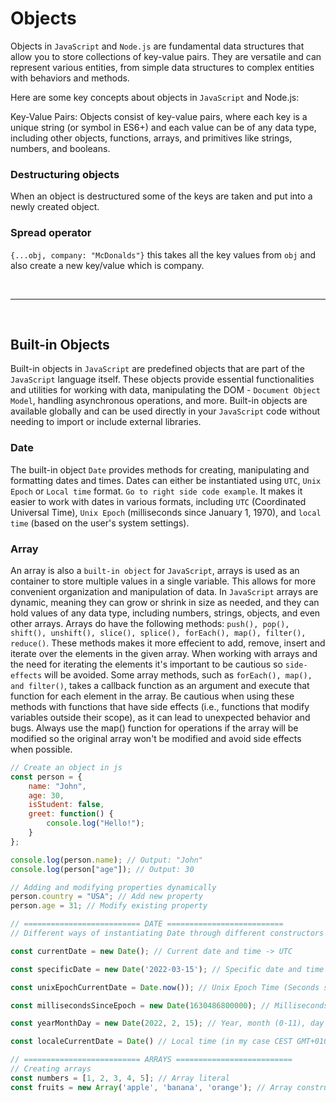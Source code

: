 # Objects

Objects in `JavaScript` and `Node.js` are fundamental data structures that allow you to store collections of key-value pairs. 
They are versatile and can represent various entities, from simple data structures to complex entities with behaviors and methods.

Here are some key concepts about objects in `JavaScript` and Node.js:

Key-Value Pairs: Objects consist of key-value pairs, where each key is a unique string (or symbol in ES6+) and each value can be of any data type, including other objects, functions, arrays, and primitives like strings, numbers, and booleans.

### Destructuring objects
When an object is destructured some of the keys are taken and put into a newly created object.

### Spread operator
`{...obj, company: "McDonalds"}` this takes all the key values from `obj` and also create a new key/value which is company.

<br>

---

<br>

## Built-in Objects
Built-in objects in `JavaScript` are predefined objects that are part of the `JavaScript` language itself. These objects provide essential functionalities and utilities for working with data, manipulating the DOM - `Document Object Model`, handling asynchronous operations, and more. Built-in objects are available globally and can be used directly in your `JavaScript` code without needing to import or include external libraries.

### Date
The built-in object `Date` provides methods for creating, manipulating and formatting dates and times. Dates can either be instantiated using `UTC`, `Unix Epoch` or `Local time` format. `Go to right side code example`.
It makes it easier to work with dates in various formats, including `UTC` (Coordinated Universal Time), `Unix Epoch` (milliseconds since January 1, 1970), and `local time` (based on the user's system settings).

### Array
An array is also a `built-in object` for `JavaScript`, arrays is used as an container to store multiple values in a single variable. This allows for more convenient organization and manipulation of data. In `JavaScript` arrays are dynamic, meaning they can grow or shrink in size as needed, and they can hold values of any data type, including numbers, strings, objects, and even other arrays.
Arrays do have the following methods: `push(), pop(), shift(), unshift(), slice(), splice(), forEach(), map(), filter(), reduce()`.
These methods makes it more effecient to add, remove, insert and iterate over the elements in the given array.
When working with arrays and the need for iterating the elements it's important to be cautious so `side-effects` will be avoided.
Some array methods, such as `forEach(), map(), and filter()`, takes a callback function as an argument and execute that function for each element in the array. Be cautious when using these methods with functions that have side effects (i.e., functions that modify variables outside their scope), as it can lead to unexpected behavior and bugs. Always use the map() function for operations if the array will be modified so the original array won't be modified and avoid side effects when possible.


```javascript
// Create an object in js
const person = {
    name: "John",
    age: 30,
    isStudent: false,
    greet: function() {
        console.log("Hello!");
    }
};
```

```javascript
console.log(person.name); // Output: "John"
console.log(person["age"]); // Output: 30
```

```javascript
// Adding and modifying properties dynamically
person.country = "USA"; // Add new property
person.age = 31; // Modify existing property
```

```javascript
// ========================== DATE ==========================
// Different ways of instantiating Date through different constructors

const currentDate = new Date(); // Current date and time -> UTC

const specificDate = new Date('2022-03-15'); // Specific date and time

const unixEpochCurrentDate = Date.now()); // Unix Epoch Time (Seconds since 1970 Jan. 1st -> that was the year unix was invented)

const millisecondsSinceEpoch = new Date(1630486800000); // Milliseconds since epoch

const yearMonthDay = new Date(2022, 2, 15); // Year, month (0-11), day

const localeCurrentDate = Date() // Local time (in my case CEST GMT+0100)
```

```javascript
// ========================== ARRAYS ==========================
// Creating arrays
const numbers = [1, 2, 3, 4, 5]; // Array literal
const fruits = new Array('apple', 'banana', 'orange'); // Array constructor

```